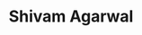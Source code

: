 ---
layout: page
title: Shivam Agarwal
description: UIUC CS MS student
img: images/students/shivam.jpeg
redirect: https://shivamag125.github.io/
importance: 1
category: "Students"
---